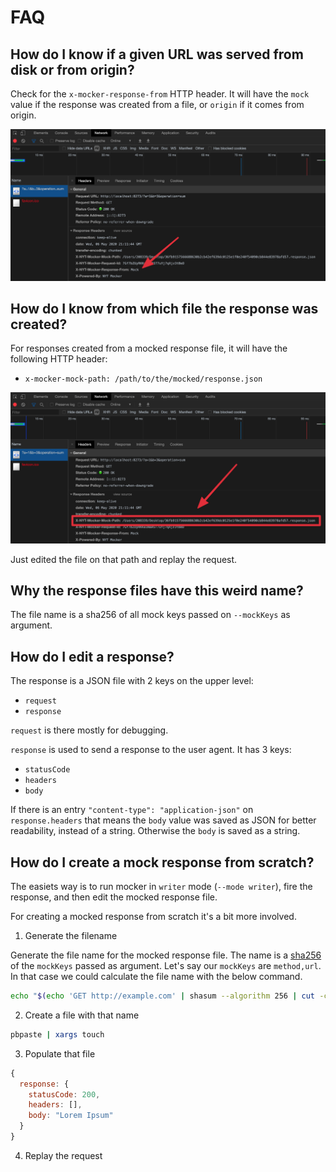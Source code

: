 # FAQ

## How do I know if a given URL was served from disk or from origin?

Check for the `x-mocker-response-from` HTTP header. It will have the `mock`
value if the response was created from a file, or `origin` if it comes from
origin.

<img src="./img/faq/mocker-http-header-response-from.png" />

## How do I know from which file the response was created?

For responses created from a mocked response file, it will have the following
HTTP header:

- `x-mocker-mock-path: /path/to/the/mocked/response.json`

<img src="./img/faq/mocker-http-header-mock-path.png" />

Just edited the file on that path and replay the request.

## Why the response files have this weird name?

The file name is a sha256 of all mock keys passed on `--mockKeys` as argument.

## How do I edit a response?

The response is a JSON file with 2 keys on the upper level:

- `request`
- `response`

`request` is there mostly for debugging.

`response` is used to send a response to the user agent. It has 3 keys:

- `statusCode`
- `headers`
- `body`

If there is an entry `"content-type": "application-json"` on `response.headers`
that means the `body` value was saved as JSON for better readability, instead of
a string. Otherwise the `body` is saved as a string.

## How do I create a mock response from scratch?

The easiets way is to run mocker in `writer` mode (`--mode writer`), fire the
response, and then edit the mocked response file.

For creating a mocked response from scratch it's a bit more involved.

1. Generate the filename

Generate the file name for the mocked response file. The name is a
[sha256](https://en.wikipedia.org/wiki/SHA-2) of the `mockKeys` passed as
argument. Let's say our `mockKeys` are `method,url`. In that case we could
calculate the file name with the below command.

```bash
echo "$(echo 'GET http://example.com' | shasum --algorithm 256 | cut -c 1-64).json" | pbcopy
```

2. Create a file with that name

```bash
pbpaste | xargs touch
```

3. Populate that file

```js
{
  response: {
    statusCode: 200,
    headers: [],
    body: "Lorem Ipsum"
  }
}
```

4. Replay the request

